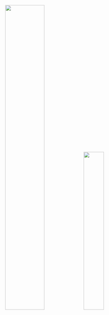 <a href="https://github.com/anuraghazra/github-readme-stats"><img width="50%" src="https://github-readme-stats-rongronggg9.vercel.app/api?username=stevinz&include_all_commits=true&count_private=true&show_icons=true&hide_border=true&theme=blueberry" /><img width="36%" src="https://github-readme-stats.vercel.app/api/top-langs/?username=stevinz&langs_count=8&layout=compact&hide=cmake&hide_border=true&theme=blueberry&exclude_repo=stevinz.github.io&hide='objective-c'" /></a>
